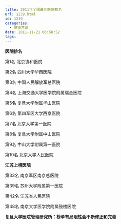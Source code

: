 ```yaml
---
title: 2011年全国最佳医院排名
url: 1239.html
id: 1239
categories:
  - 健康常识
date: 2011-11-21 06:58:52
tags:
---
```


**医院排名**  
  
第1名 北京协和医院  
  
第2名 四川大学华西医院  
  
第3名 中国人民解放军总医院  
  
第4名 上海交通大学医学院附属瑞金医院  
  
第5名 复旦大学附属华山医院  
  
第6名 第四军医大学西京医院  
  
第7名 北京大学第一医院  
  
第8名 复旦大学附属中山医院  
  
第9名 中山大学附属第一医院  
  
第10名 北京大学人民医院  
  
**江苏上榜医院**  
  
第33名 南京军区南京总医院  
  
第39名 苏州大学附属第一医院  
  
第42名 江苏省人民医院  
  
第48名 南京大学医学院附属鼓楼医院  
  
**复旦大学医院管理研究所：榜单有局限性会不断修正和完善**